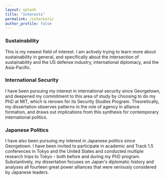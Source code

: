 ```yaml
---
layout: splash
title: "Interests"
permalink: /interests/
author_profile: false
---
```


### Sustainability

This is my newest field of interest. I am actively trying to learn more about sustainability in general, and specifically about the intersection of sustainability and the US defense industry, international diplomacy, and the Asia-Pacific. 

### International Security

I have been pursuing my interest in international security since Georgetown, and deepened my commitment to this area of study by choosing to do my PhD at MIT, which is renown for its Security Studies Program. Theoretically, my dissertation observes patterns in the role of agency in alliance formation, and draws out implications from this synthesis for contemporary international politics. 

### Japanese Politics

I have also been pursuing my interest in Japanese politics since Georgetown. I have been invited to participate in academic and Track 1.5 conferences in Tokyo and the United States and conducted multiple research trips to Tokyo - both before and during my PhD program. Substantively, my dissertation focuses on Japan's diplomatic history and analyses all fourteen great power alliances that were seriously considered by Japanese leaders. 
